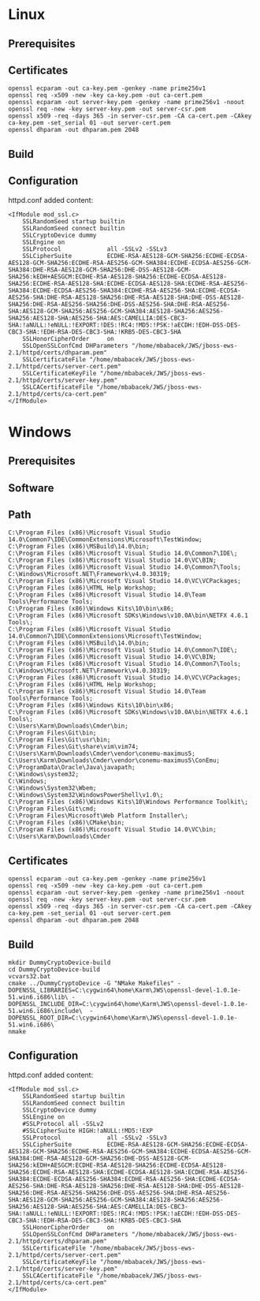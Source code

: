 # Linux
## Prerequisites

## Certificates
    openssl ecparam -out ca-key.pem -genkey -name prime256v1
    openssl req -x509 -new -key ca-key.pem -out ca-cert.pem
    openssl ecparam -out server-key.pem -genkey -name prime256v1 -noout
    openssl req -new -key server-key.pem -out server-csr.pem
    openssl x509 -req -days 365 -in server-csr.pem -CA ca-cert.pem -CAkey ca-key.pem -set_serial 01 -out server-cert.pem
    openssl dhparam -out dhparam.pem 2048

## Build
    
    
## Configuration
httpd.conf added content:

    <IfModule mod_ssl.c>
        SSLRandomSeed startup builtin
        SSLRandomSeed connect builtin
        SSLCryptoDevice dummy
        SSLEngine on
        SSLProtocol             all -SSLv2 -SSLv3
        SSLCipherSuite          ECDHE-RSA-AES128-GCM-SHA256:ECDHE-ECDSA-AES128-GCM-SHA256:ECDHE-RSA-AES256-GCM-SHA384:ECDHE-ECDSA-AES256-GCM-SHA384:DHE-RSA-AES128-GCM-SHA256:DHE-DSS-AES128-GCM-SHA256:kEDH+AESGCM:ECDHE-RSA-AES128-SHA256:ECDHE-ECDSA-AES128-SHA256:ECDHE-RSA-AES128-SHA:ECDHE-ECDSA-AES128-SHA:ECDHE-RSA-AES256-SHA384:ECDHE-ECDSA-AES256-SHA384:ECDHE-RSA-AES256-SHA:ECDHE-ECDSA-AES256-SHA:DHE-RSA-AES128-SHA256:DHE-RSA-AES128-SHA:DHE-DSS-AES128-SHA256:DHE-RSA-AES256-SHA256:DHE-DSS-AES256-SHA:DHE-RSA-AES256-SHA:AES128-GCM-SHA256:AES256-GCM-SHA384:AES128-SHA256:AES256-SHA256:AES128-SHA:AES256-SHA:AES:CAMELLIA:DES-CBC3-SHA:!aNULL:!eNULL:!EXPORT:!DES:!RC4:!MD5:!PSK:!aECDH:!EDH-DSS-DES-CBC3-SHA:!EDH-RSA-DES-CBC3-SHA:!KRB5-DES-CBC3-SHA
        SSLHonorCipherOrder     on
        SSLOpenSSLConfCmd DHParameters "/home/mbabacek/JWS/jboss-ews-2.1/httpd/certs/dhparam.pem"
        SSLCertificateFile "/home/mbabacek/JWS/jboss-ews-2.1/httpd/certs/server-cert.pem"
        SSLCertificateKeyFile "/home/mbabacek/JWS/jboss-ews-2.1/httpd/certs/server-key.pem"
        SSLCACertificateFile "/home/mbabacek/JWS/jboss-ews-2.1/httpd/certs/ca-cert.pem"
    </IfModule>

# Windows
## Prerequisites

## Software

## Path

    C:\Program Files (x86)\Microsoft Visual Studio 14.0\Common7\IDE\CommonExtensions\Microsoft\TestWindow;
    C:\Program Files (x86)\MSBuild\14.0\bin;
    C:\Program Files (x86)\Microsoft Visual Studio 14.0\Common7\IDE\;
    C:\Program Files (x86)\Microsoft Visual Studio 14.0\VC\BIN;
    C:\Program Files (x86)\Microsoft Visual Studio 14.0\Common7\Tools;
    C:\Windows\Microsoft.NET\Framework\v4.0.30319;
    C:\Program Files (x86)\Microsoft Visual Studio 14.0\VC\VCPackages;
    C:\Program Files (x86)\HTML Help Workshop;
    C:\Program Files (x86)\Microsoft Visual Studio 14.0\Team Tools\Performance Tools;
    C:\Program Files (x86)\Windows Kits\10\bin\x86;
    C:\Program Files (x86)\Microsoft SDKs\Windows\v10.0A\bin\NETFX 4.6.1 Tools\;
    C:\Program Files (x86)\Microsoft Visual Studio 14.0\Common7\IDE\CommonExtensions\Microsoft\TestWindow;
    C:\Program Files (x86)\MSBuild\14.0\bin;
    C:\Program Files (x86)\Microsoft Visual Studio 14.0\Common7\IDE\;
    C:\Program Files (x86)\Microsoft Visual Studio 14.0\VC\BIN;
    C:\Program Files (x86)\Microsoft Visual Studio 14.0\Common7\Tools;
    C:\Windows\Microsoft.NET\Framework\v4.0.30319;
    C:\Program Files (x86)\Microsoft Visual Studio 14.0\VC\VCPackages;
    C:\Program Files (x86)\HTML Help Workshop;
    C:\Program Files (x86)\Microsoft Visual Studio 14.0\Team Tools\Performance Tools;
    C:\Program Files (x86)\Windows Kits\10\bin\x86;
    C:\Program Files (x86)\Microsoft SDKs\Windows\v10.0A\bin\NETFX 4.6.1 Tools\;
    C:\Users\Karm\Downloads\Cmder\bin;
    C:\Program Files\Git\bin;
    C:\Program Files\Git\usr\bin;
    C:\Program Files\Git\share\vim\vim74;
    C:\Users\Karm\Downloads\Cmder\vendor\conemu-maximus5;
    C:\Users\Karm\Downloads\Cmder\vendor\conemu-maximus5\ConEmu;
    C:\ProgramData\Oracle\Java\javapath;
    C:\Windows\system32;
    C:\Windows;
    C:\Windows\System32\Wbem;
    C:\Windows\System32\WindowsPowerShell\v1.0\;
    C:\Program Files (x86)\Windows Kits\10\Windows Performance Toolkit\;
    C:\Program Files\Git\cmd;
    C:\Program Files\Microsoft\Web Platform Installer\;
    C:\Program Files (x86)\CMake\bin;
    C:\Program Files (x86)\Microsoft Visual Studio 14.0\VC\bin;
    C:\Users\Karm\Downloads\Cmder



## Certificates
    openssl ecparam -out ca-key.pem -genkey -name prime256v1
    openssl req -x509 -new -key ca-key.pem -out ca-cert.pem
    openssl ecparam -out server-key.pem -genkey -name prime256v1 -noout
    openssl req -new -key server-key.pem -out server-csr.pem
    openssl x509 -req -days 365 -in server-csr.pem -CA ca-cert.pem -CAkey ca-key.pem -set_serial 01 -out server-cert.pem
    openssl dhparam -out dhparam.pem 2048

## Build

    mkdir DummyCryptoDevice-build
    cd DummyCryptoDevice-build
    vcvars32.bat
    cmake ../DummyCryptoDevice -G "NMake Makefiles" -DOPENSSL_LIBRARIES=C:\cygwin64\home\Karm\JWS\openssl-devel-1.0.1e-51.win6.i686\lib\ -DOPENSSL_INCLUDE_DIR=C:\cygwin64\home\Karm\JWS\openssl-devel-1.0.1e-51.win6.i686\include\  -DOPENSSL_ROOT_DIR=C:\cygwin64\home\Karm\JWS\openssl-devel-1.0.1e-51.win6.i686\
    nmake


## Configuration
httpd.conf added content:

    <IfModule mod_ssl.c>
        SSLRandomSeed startup builtin
        SSLRandomSeed connect builtin
        SSLCryptoDevice dummy
        SSLEngine on
        #SSLProtocol all -SSLv2
        #SSLCipherSuite HIGH:!aNULL:!MD5:!EXP
        SSLProtocol             all -SSLv2 -SSLv3
        SSLCipherSuite          ECDHE-RSA-AES128-GCM-SHA256:ECDHE-ECDSA-AES128-GCM-SHA256:ECDHE-RSA-AES256-GCM-SHA384:ECDHE-ECDSA-AES256-GCM-SHA384:DHE-RSA-AES128-GCM-SHA256:DHE-DSS-AES128-GCM-SHA256:kEDH+AESGCM:ECDHE-RSA-AES128-SHA256:ECDHE-ECDSA-AES128-SHA256:ECDHE-RSA-AES128-SHA:ECDHE-ECDSA-AES128-SHA:ECDHE-RSA-AES256-SHA384:ECDHE-ECDSA-AES256-SHA384:ECDHE-RSA-AES256-SHA:ECDHE-ECDSA-AES256-SHA:DHE-RSA-AES128-SHA256:DHE-RSA-AES128-SHA:DHE-DSS-AES128-SHA256:DHE-RSA-AES256-SHA256:DHE-DSS-AES256-SHA:DHE-RSA-AES256-SHA:AES128-GCM-SHA256:AES256-GCM-SHA384:AES128-SHA256:AES256-SHA256:AES128-SHA:AES256-SHA:AES:CAMELLIA:DES-CBC3-SHA:!aNULL:!eNULL:!EXPORT:!DES:!RC4:!MD5:!PSK:!aECDH:!EDH-DSS-DES-CBC3-SHA:!EDH-RSA-DES-CBC3-SHA:!KRB5-DES-CBC3-SHA
        SSLHonorCipherOrder     on
        SSLOpenSSLConfCmd DHParameters "/home/mbabacek/JWS/jboss-ews-2.1/httpd/certs/dhparam.pem"
        SSLCertificateFile "/home/mbabacek/JWS/jboss-ews-2.1/httpd/certs/server-cert.pem"
        SSLCertificateKeyFile "/home/mbabacek/JWS/jboss-ews-2.1/httpd/certs/server-key.pem"
        SSLCACertificateFile "/home/mbabacek/JWS/jboss-ews-2.1/httpd/certs/ca-cert.pem"
    </IfModule>
